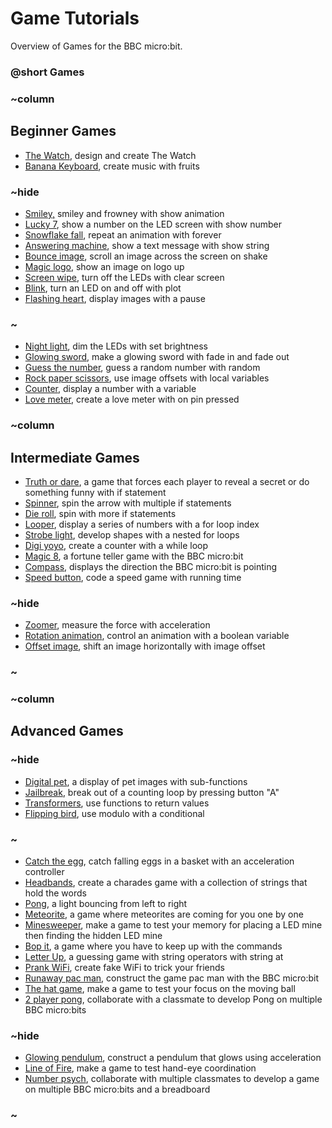 # Game Tutorials

Overview of Games for the BBC micro:bit.

### @short Games

### ~column 

## Beginner Games

* [The Watch](/lessons/the-watch/activity), design and create The Watch
* [Banana Keyboard](/lessons/banana-keyboard), create music with fruits

### ~hide

* [Smiley,](/lessons/smiley) smiley and frowney with show animation
* [Lucky 7](/lessons/lucky-7), show a number on the LED screen with show number
* [Snowflake fall](/lessons/snowflake-fall), repeat an animation with forever
* [Answering machine](/lessons/answering-machine), show a text message with show string
* [Bounce image](/lessons/bounce-image), scroll an image across the screen on shake
* [Magic logo](/lessons/magic-logo), show an image on logo up
* [Screen wipe](/lessons/screen-wipe), turn off the LEDs with clear screen
* [Blink](/lessons/blink), turn an LED on and off with plot
* [Flashing heart](/lessons/flashing-heart/tutorial), display images with a pause

### ~

* [Night light](/lessons/night-light/tutorial), dim the LEDs with set brightness
* [Glowing sword](/lessons/glowing-sword/tutorial), make a glowing sword with fade in and fade out
* [Guess the number](/lessons/guess-the-number/tutorial), guess a random number with random
* [Rock paper scissors](/lessons/rock-paper-scissors/tutorial), use image offsets with local variables
* [Counter](/lessons/counter/tutorial), display a number with a variable
* [Love meter](/lessons/love-meter/tutorial), create a love meter with on pin pressed

### ~column 

## Intermediate Games

* [Truth or dare](/lessons/truth-or-dare/tutorial), a game that forces each player to reveal a secret or do something funny with if statement
* [Spinner](/lessons/spinner/tutorial), spin the arrow with multiple if statements
* [Die roll](/lessons/die-roll/tutorial), spin with more if statements
* [Looper](/lessons/looper/tutorial), display a series of numbers with a for loop index
* [Strobe light](/lessons/strobe-light/tutorial), develop shapes with a nested for loops
* [Digi yoyo](/lessons/digi-yoyo/tutorial), create a counter with a while loop
* [Magic 8](/lessons/magic-8/tutorial), a fortune teller game with the BBC micro:bit
* [Compass](/lessons/compass/tutorial), displays the direction the BBC micro:bit is pointing
* [Speed button](/lessons/speed-button/tutorial), code a speed game with running time

### ~hide

* [Zoomer](/lessons/zoomer/tutorial), measure the force with acceleration
* [Rotation animation](/lessons/rotation-animation/tutorial), control an animation with a boolean variable
* [Offset image](/lessons/offset-image/tutorial), shift an image horizontally with image offset

### ~

### ~column 

## Advanced Games

### ~hide

* [Digital pet](/lessons/digital-pet/tutorial), a display of pet images with sub-functions
* [Jailbreak](/lessons/jailbreak/tutorial), break out of a counting loop by pressing button "A"
* [Transformers](/lessons/transformers/tutorial), use functions to return values
* [Flipping bird](/lessons/flipping-bird/tutorial), use modulo with a conditional

### ~

* [Catch the egg](/lessons/catch-the-egg-game/tutorial), catch falling eggs in a basket with an acceleration controller
* [Headbands](/lessons/headbands/tutorial), create a charades game with a collection of strings that hold the words
* [Pong](/lessons/pong/tutorial), a light bouncing from left to right
* [Meteorite](/lessons/meteorite/tutorial), a game where meteorites are coming for you one by one
* [Minesweeper](/lessons/minesweeper/tutorial), make a game to test your memory for placing a LED mine then finding the hidden LED mine
* [Bop it](/lessons/bop-it/tutorial), a game where you have to keep up with the commands
* [Letter Up](/lessons/letter-up/tutorial), a guessing game with string operators with string at
* [Prank WiFi](/lessons/prank-wifi/tutorial), create fake WiFi to trick your friends
* [Runaway pac man](/lessons/runaway-pacman/tutorial), construct the game pac man with the BBC micro:bit
* [The hat game](/lessons/the-hat-game/tutorial), make a game to test your focus on the moving ball
* [2 player pong](/lessons/2-player-pong/tutorial), collaborate with a classmate to develop Pong on multiple BBC micro:bits

### ~hide

* [Glowing pendulum](/lessons/glowing-pendulum/tutorial), construct a pendulum that glows using acceleration
* [Line of Fire](/lessons/line-of-fire/tutorial), make a game to test hand-eye coordination
* [Number psych](/lessons/number-psych/tutorial), collaborate with multiple classmates to develop a game on multiple BBC micro:bits and a breadboard

### ~

